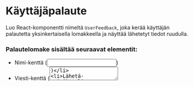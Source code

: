 # Käyttäjäpalaute
Luo React-komponentti nimeltä `UserFeedback`, joka kerää käyttäjän palautetta yksinkertaisella lomakkeella ja näyttää lähetetyt tiedot ruudulla.

### Palaute­lomake sisältää seuraavat elementit:
- Nimi-kenttä (<input>)
- Viesti-kenttä (<textarea>)
- Lähetä-painike

### Näytä lähetetty palaute:
Kun käyttäjä klikkaa Lähetä, näytä hänen nimensä ja viestinsä lomakkeen alla.

Tyhjennä kentät lähetyksen jälkeen.

**Vaatimukset:**
Tarkista, että molemmat kentät on täytetty ennen palautteen näyttämistä.

**Bonus (valinnainen):**
Lisää aikaleima, joka näyttää milloin palaute lähetettiin.

Säilytä palautteen näyttämislogiikka erillisessä komponentissa.

> [!TIP]
> Voit luoda tilan esim. const [isSubmitted, setIsSubmitted] = useState(false). Käytä sitä hallitsemaan, mitä ja milloin näytetään.


